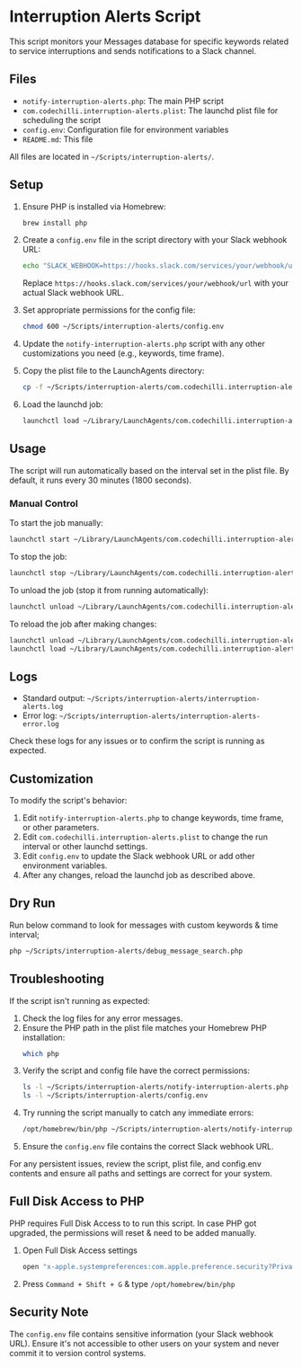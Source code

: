# Interruption Alerts Script

This script monitors your Messages database for specific keywords related to service interruptions and sends notifications to a Slack channel.

## Files

- `notify-interruption-alerts.php`: The main PHP script
- `com.codechilli.interruption-alerts.plist`: The launchd plist file for scheduling the script
- `config.env`: Configuration file for environment variables
- `README.md`: This file

All files are located in `~/Scripts/interruption-alerts/`.

## Setup

1. Ensure PHP is installed via Homebrew:

   ```bash
   brew install php
   ```

2. Create a `config.env` file in the script directory with your Slack webhook URL:

   ```bash
   echo "SLACK_WEBHOOK=https://hooks.slack.com/services/your/webhook/url" > ~/Scripts/interruption-alerts/config.env
   ```

   Replace `https://hooks.slack.com/services/your/webhook/url` with your actual Slack webhook URL.

3. Set appropriate permissions for the config file:

   ```bash
   chmod 600 ~/Scripts/interruption-alerts/config.env
   ```

4. Update the `notify-interruption-alerts.php` script with any other customizations you need (e.g., keywords, time frame).

5. Copy the plist file to the LaunchAgents directory:

   ```bash
   cp -f ~/Scripts/interruption-alerts/com.codechilli.interruption-alerts.plist ~/Library/LaunchAgents/
   ```

6. Load the launchd job:
   ```bash
   launchctl load ~/Library/LaunchAgents/com.codechilli.interruption-alerts.plist
   ```

## Usage

The script will run automatically based on the interval set in the plist file. By default, it runs every 30 minutes (1800 seconds).

### Manual Control

To start the job manually:

```bash
launchctl start ~/Library/LaunchAgents/com.codechilli.interruption-alerts.plist
```

To stop the job:

```bash
launchctl stop ~/Library/LaunchAgents/com.codechilli.interruption-alerts.plist
```

To unload the job (stop it from running automatically):

```bash
launchctl unload ~/Library/LaunchAgents/com.codechilli.interruption-alerts.plist
```

To reload the job after making changes:

```bash
launchctl unload ~/Library/LaunchAgents/com.codechilli.interruption-alerts.plist
launchctl load ~/Library/LaunchAgents/com.codechilli.interruption-alerts.plist
```

## Logs

- Standard output: `~/Scripts/interruption-alerts/interruption-alerts.log`
- Error log: `~/Scripts/interruption-alerts/interruption-alerts-error.log`

Check these logs for any issues or to confirm the script is running as expected.

## Customization

To modify the script's behavior:

1. Edit `notify-interruption-alerts.php` to change keywords, time frame, or other parameters.
2. Edit `com.codechilli.interruption-alerts.plist` to change the run interval or other launchd settings.
3. Edit `config.env` to update the Slack webhook URL or add other environment variables.
4. After any changes, reload the launchd job as described above.

## Dry Run

Run below command to look for messages with custom keywords & time interval;

```bash
php ~/Scripts/interruption-alerts/debug_message_search.php
```

## Troubleshooting

If the script isn't running as expected:

1. Check the log files for any error messages.
2. Ensure the PHP path in the plist file matches your Homebrew PHP installation:
   ```bash
   which php
   ```
3. Verify the script and config file have the correct permissions:
   ```bash
   ls -l ~/Scripts/interruption-alerts/notify-interruption-alerts.php
   ls -l ~/Scripts/interruption-alerts/config.env
   ```
4. Try running the script manually to catch any immediate errors:
   ```bash
   /opt/homebrew/bin/php ~/Scripts/interruption-alerts/notify-interruption-alerts.php
   ```
5. Ensure the `config.env` file contains the correct Slack webhook URL.

For any persistent issues, review the script, plist file, and config.env contents and ensure all paths and settings are correct for your system.

## Full Disk Access to PHP

PHP requires Full Disk Access to to run this script. In case PHP got upgraded, the permissions will reset & need to be added manually.

1. Open Full Disk Access settings
   ```bash
   open "x-apple.systempreferences:com.apple.preference.security?Privacy_AllFiles"
   ```
2. Press `Command + Shift + G` & type `/opt/homebrew/bin/php`

## Security Note

The `config.env` file contains sensitive information (your Slack webhook URL). Ensure it's not accessible to other users on your system and never commit it to version control systems.
